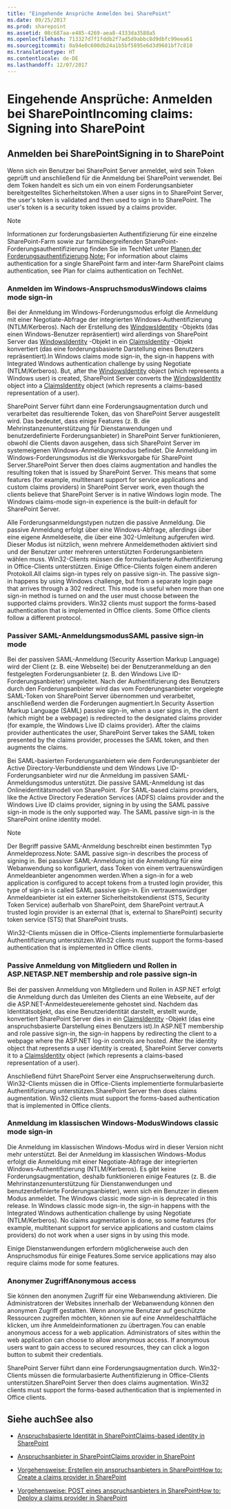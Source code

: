 ```yaml
---
title: "Eingehende Ansprüche Anmelden bei SharePoint"
ms.date: 09/25/2017
ms.prod: sharepoint
ms.assetid: 08c687aa-e485-4269-aea8-4333da3588a5
ms.openlocfilehash: 713327d7f1fddb2f7ad5d9abbc8d9dbfc99eea61
ms.sourcegitcommit: 0a94e0c600db24a1b5bf5895e6d3d9681bf7c810
ms.translationtype: HT
ms.contentlocale: de-DE
ms.lasthandoff: 12/07/2017
---
```

# <a name="incoming-claims-signing-into-sharepoint"></a><span data-ttu-id="ad1d1-102">Eingehende Ansprüche: Anmelden bei SharePoint</span><span class="sxs-lookup"><span data-stu-id="ad1d1-102">Incoming claims: Signing into SharePoint</span></span>

## <a name="signing-in-to-sharepoint"></a><span data-ttu-id="ad1d1-103">Anmelden bei SharePoint</span><span class="sxs-lookup"><span data-stu-id="ad1d1-103">Signing in to SharePoint</span></span>

<span data-ttu-id="ad1d1-p101">Wenn sich ein Benutzer bei SharePoint Server anmeldet, wird sein Token geprüft und anschließend für die Anmeldung bei SharePoint verwendet. Bei dem Token handelt es sich um ein von einem Forderungsanbieter bereitgestelltes Sicherheitstoken.</span><span class="sxs-lookup"><span data-stu-id="ad1d1-p101">When a user signs in to SharePoint Server, the user's token is validated and then used to sign in to SharePoint. The user's token is a security token issued by a claims provider.</span></span>
  
> [!NOTE]
> <span data-ttu-id="ad1d1-106">Informationen zur forderungsbasierten Authentifizierung für eine einzelne SharePoint-Farm sowie zur farmübergreifenden SharePoint-Forderungsauthentifizierung finden Sie im TechNet unter [Planen der Forderungsauthentifizierung]((http://technet.microsoft.com/de-DE/library/cc262350.aspx)).</span><span class="sxs-lookup"><span data-stu-id="ad1d1-106">[Note:]((http://technet.microsoft.com/de-DE/library/cc262350.aspx)) For information about claims authentication for a single SharePoint farm and inter-farm SharePoint claims authentication, see  Plan for claims authentication on TechNet.</span></span>
  
    
    


### <a name="windows-claims-mode-sign-in"></a><span data-ttu-id="ad1d1-107">Anmelden im Windows-Anspruchsmodus</span><span class="sxs-lookup"><span data-stu-id="ad1d1-107">Windows claims mode sign-in</span></span>

<span data-ttu-id="ad1d1-p102">Bei der Anmeldung im Windows-Forderungsmodus erfolgt die Anmeldung mit einer Negotiate-Abfrage der integrierten Windows-Authentifizierung (NTLM/Kerberos). Nach der Erstellung des  [WindowsIdentity]((https://msdn.microsoft.com/library/System.Security.Principal.WindowsIdentity.aspx)) -Objekts (das einen Windows-Benutzer repräsentiert) wird allerdings von SharePoint Server das [WindowsIdentity]((https://msdn.microsoft.com/library/System.Security.Principal.WindowsIdentity.aspx)) -Objekt in ein [ClaimsIdentity]((https://msdn.microsoft.com/library/Microsoft.IdentityModel.Claims.ClaimsIdentity.aspx)) -Objekt konvertiert (das eine forderungsbasierte Darstellung eines Benutzers repräsentiert).</span><span class="sxs-lookup"><span data-stu-id="ad1d1-p102">In Windows claims mode sign-in, the sign-in happens with Integrated Windows authentication challenge by using Negotiate (NTLM/Kerberos). But, after the  [WindowsIdentity]((https://msdn.microsoft.com/library/System.Security.Principal.WindowsIdentity.aspx)) object (which represents a Windows user) is created, SharePoint Server converts the [WindowsIdentity]((https://msdn.microsoft.com/library/System.Security.Principal.WindowsIdentity.aspx)) object into a [ClaimsIdentity]((https://msdn.microsoft.com/library/Microsoft.IdentityModel.Claims.ClaimsIdentity.aspx)) object (which represents a claims-based representation of a user).</span></span>
  
    
    
<span data-ttu-id="ad1d1-p103">SharePoint Server führt dann eine Forderungsaugmentation durch und verarbeitet das resultierende Token, das von SharePoint Server ausgestellt wird. Das bedeutet, dass einige Features (z. B. die Mehrinstanzenunterstützung für Dienstanwendungen und benutzerdefinierte Forderungsanbieter) in SharePoint Server funktionieren, obwohl die Clients davon ausgehen, dass sich SharePoint Server im systemeigenen Windows-Anmeldungsmodus befindet. Die Anmeldung im Windows-Forderungsmodus ist die Werksvorgabe für SharePoint Server.</span><span class="sxs-lookup"><span data-stu-id="ad1d1-p103">SharePoint Server then does claims augmentation and handles the resulting token that is issued by SharePoint Server. This means that some features (for example, multitenant support for service applications and custom claims providers) in SharePoint Server work, even though the clients believe that SharePoint Server is in native Windows login mode. The Windows claims-mode sign-in experience is the built-in default for SharePoint Server.</span></span> 
  
    
    
<span data-ttu-id="ad1d1-p104">Alle Forderungsanmeldungstypen nutzen die passive Anmeldung. Die passive Anmeldung erfolgt über eine Windows-Abfrage, allerdings über eine eigene Anmeldeseite, die über eine 302-Umleitung aufgerufen wird. Dieser Modus ist nützlich, wenn mehrere Anmeldemethoden aktiviert sind und der Benutzer unter mehreren unterstützten Forderungsanbietern wählen muss. Win32-Clients müssen die formularbasierte Authentifizierung in Office-Clients unterstützen. Einige Office-Clients folgen einem anderen Protokoll.</span><span class="sxs-lookup"><span data-stu-id="ad1d1-p104">All claims sign-in types rely on passive sign-in. The passive sign-in happens by using Windows challenge, but from a separate login page that arrives through a 302 redirect. This mode is useful when more than one sign-in method is turned on and the user must choose between the supported claims providers. Win32 clients must support the forms-based authentication that is implemented in Office clients. Some Office clients follow a different protocol.</span></span>
  
    
    

### <a name="saml-passive-sign-in-mode"></a><span data-ttu-id="ad1d1-118">Passiver SAML-Anmeldungsmodus</span><span class="sxs-lookup"><span data-stu-id="ad1d1-118">SAML passive sign-in mode</span></span>

<span data-ttu-id="ad1d1-p105">Bei der passiven SAML-Anmeldung (Security Assertion Markup Language) wird der Client (z. B. eine Webseite) bei der Benutzeranmeldung an den festgelegten Forderungsanbieter (z. B. den Windows Live ID-Forderungsanbieter) umgeleitet. Nach der Authentifizierung des Benutzers durch den Forderungsanbieter wird das vom Forderungsanbieter vorgelegte SAML-Token von SharePoint Server übernommen und verarbeitet, anschließend werden die Forderungen augmentiert.</span><span class="sxs-lookup"><span data-stu-id="ad1d1-p105">In Security Assertion Markup Language (SAML) passive sign-in, when a user signs in, the client (which might be a webpage) is redirected to the designated claims provider (for example, the Windows Live ID claims provider). After the claims provider authenticates the user, SharePoint Server takes the SAML token presented by the claims provider, processes the SAML token, and then augments the claims.</span></span>
  
    
    
<span data-ttu-id="ad1d1-p106">Bei SAML-basierten Forderungsanbietern wie dem Forderungsanbieter der Active Directory-Verbunddienste und dem Windows Live ID-Forderungsanbieter wird nur die Anmeldung im passiven SAML-Anmeldungsmodus unterstützt. Die passive SAML-Anmeldung ist das Onlineidentitätsmodell von SharePoint.  </span><span class="sxs-lookup"><span data-stu-id="ad1d1-p106">For SAML-based claims providers, like the Active Directory Federation Services (ADFS) claims provider and the Windows Live ID claims provider, signing in by using the SAML passive sign-in mode is the only supported way. The SAML passive sign-in is the SharePoint online identity model.</span></span>
  
> [!NOTE]
> <span data-ttu-id="ad1d1-123">Der Begriff passive SAML-Anmeldung beschreibt einen bestimmten Typ Anmeldeprozess.</span><span class="sxs-lookup"><span data-stu-id="ad1d1-123">Note: SAML passive sign-in describes the process of signing in.</span></span> <span data-ttu-id="ad1d1-124">Bei passiver SAML-Anmeldung ist die Anmeldung für eine Webanwendung so konfiguriert, dass Token von einem vertrauenswürdigen Anmeldeanbieter angenommen werden.</span><span class="sxs-lookup"><span data-stu-id="ad1d1-124">When a sign-in for a web application is configured to accept tokens from a trusted login provider, this type of sign-in is called SAML passive sign-in.</span></span> <span data-ttu-id="ad1d1-125">Ein vertrauenswürdiger Anmeldeanbieter ist ein externer Sicherheitstokendienst (STS, Security Token Service) außerhalb von SharePoint, dem SharePoint vertraut.</span><span class="sxs-lookup"><span data-stu-id="ad1d1-125">A trusted login provider is an external (that is, external to SharePoint) security token service (STS) that SharePoint trusts.</span></span> 
  
    
    

<span data-ttu-id="ad1d1-126">Win32-Clients müssen die in Office-Clients implementierte formularbasierte Authentifizierung unterstützen.</span><span class="sxs-lookup"><span data-stu-id="ad1d1-126">Win32 clients must support the forms-based authentication that is implemented in Office clients.</span></span>
  
    
    

### <a name="aspnet-membership-and-role-passive-sign-in"></a><span data-ttu-id="ad1d1-127">Passive Anmeldung von Mitgliedern und Rollen in ASP.NET</span><span class="sxs-lookup"><span data-stu-id="ad1d1-127">ASP.NET membership and role passive sign-in</span></span>

<span data-ttu-id="ad1d1-p108">Bei der passiven Anmeldung von Mitgliedern und Rollen in ASP.NET erfolgt die Anmeldung durch das Umleiten des Clients an eine Webseite, auf der die ASP.NET-Anmeldesteuerelemente gehostet sind. Nachdem das Identitätsobjekt, das eine Benutzeridentität darstellt, erstellt wurde, konvertiert SharePoint Server dies in ein  [ClaimsIdentity]((https://msdn.microsoft.com/library/Microsoft.IdentityModel.Claims.ClaimsIdentity.aspx)) -Objekt (das eine anspruchsbasierte Darstellung eines Benutzers ist).</span><span class="sxs-lookup"><span data-stu-id="ad1d1-p108">In ASP.NET membership and role passive sign-in, the sign-in happens by redirecting the client to a webpage where the ASP.NET log-in controls are hosted. After the identity object that represents a user identity is created, SharePoint Server converts it to a  [ClaimsIdentity]((https://msdn.microsoft.com/library/Microsoft.IdentityModel.Claims.ClaimsIdentity.aspx)) object (which represents a claims-based representation of a user).</span></span>
  
    
    
<span data-ttu-id="ad1d1-p109">Anschließend führt SharePoint Server eine Anspruchserweiterung durch. Win32-Clients müssen die in Office-Clients implementierte formularbasierte Authentifizierung unterstützen.</span><span class="sxs-lookup"><span data-stu-id="ad1d1-p109">SharePoint Server then does claims augmentation. Win32 clients must support the forms-based authentication that is implemented in Office clients.</span></span>
  
    
    

### <a name="windows-classic-mode-sign-in"></a><span data-ttu-id="ad1d1-132">Anmeldung im klassischen Windows-Modus</span><span class="sxs-lookup"><span data-stu-id="ad1d1-132">Windows classic mode sign-in</span></span>

<span data-ttu-id="ad1d1-p110">Die Anmeldung im klassischen Windows-Modus wird in dieser Version nicht mehr unterstützt. Bei der Anmeldung im klassischen Windows-Modus erfolgt die Anmeldung mit einer Negotiate-Abfrage der integrierten Windows-Authentifizierung (NTLM/Kerberos). Es gibt keine Forderungsaugmentation, deshalb funktionieren einige Features (z. B. die Mehrinstanzenunterstützung für Dienstanwendungen und benutzerdefinierte Forderungsanbieter), wenn sich ein Benutzer in diesem Modus anmeldet. </span><span class="sxs-lookup"><span data-stu-id="ad1d1-p110">The Windows classic mode sign-in is deprecated in this release. In Windows classic mode sign-in, the sign-in happens with the Integrated Windows authentication challenge by using Negotiate (NTLM/Kerberos). No claims augmentation is done, so some features (for example, multitenant support for service applications and custom claims providers) do not work when a user signs in by using this mode.</span></span>
  
    
    
<span data-ttu-id="ad1d1-136">Einige Dienstanwendungen erfordern möglicherweise auch den Anspruchsmodus für einige Features.</span><span class="sxs-lookup"><span data-stu-id="ad1d1-136">Some service applications may also require claims mode for some features.</span></span> 
  
    
    

### <a name="anonymous-access"></a><span data-ttu-id="ad1d1-137">Anonymer Zugriff</span><span class="sxs-lookup"><span data-stu-id="ad1d1-137">Anonymous access</span></span>

<span data-ttu-id="ad1d1-p111">Sie können den anonymen Zugriff für eine Webanwendung aktivieren. Die Administratoren der Websites innerhalb der Webanwendung können den anonymen Zugriff gestatten. Wenn anonyme Benutzer auf geschützte Ressourcen zugreifen möchten, können sie auf eine Anmeldeschaltfläche klicken, um ihre Anmeldeinformationen zu übertragen.</span><span class="sxs-lookup"><span data-stu-id="ad1d1-p111">You can enable anonymous access for a web application. Administrators of sites within the web application can choose to allow anonymous access. If anonymous users want to gain access to secured resources, they can click a logon button to submit their credentials.</span></span> 
  
    
    
<span data-ttu-id="ad1d1-p112">SharePoint Server führt dann eine Forderungsaugmentation durch. Win32-Clients müssen die formularbasierte Authentifizierung in Office-Clients unterstützen.</span><span class="sxs-lookup"><span data-stu-id="ad1d1-p112">SharePoint Server then does claims augmentation. Win32 clients must support the forms-based authentication that is implemented in Office clients.</span></span>
  
    
    

## <a name="see-also"></a><span data-ttu-id="ad1d1-143">Siehe auch</span><span class="sxs-lookup"><span data-stu-id="ad1d1-143">See also</span></span>
<span data-ttu-id="ad1d1-144"><a name="bk_addresources"> </a></span><span class="sxs-lookup"><span data-stu-id="ad1d1-144"><a name="bk_addresources"> </a></span></span>


-  [<span data-ttu-id="ad1d1-145">Anspruchsbasierte Identität in SharePoint</span><span class="sxs-lookup"><span data-stu-id="ad1d1-145">Claims-based identity in SharePoint</span></span>](claims-based-identity-in-sharepoint.md)
    
  
-  [<span data-ttu-id="ad1d1-146">Anspruchsanbieter in SharePoint</span><span class="sxs-lookup"><span data-stu-id="ad1d1-146">Claims provider in SharePoint</span></span>](claims-provider-in-sharepoint.md)
    
  
-  [<span data-ttu-id="ad1d1-147">Vorgehensweise: Erstellen ein anspruchsanbieters in SharePoint</span><span class="sxs-lookup"><span data-stu-id="ad1d1-147">How to: Create a claims provider in SharePoint</span></span>](how-to-create-a-claims-provider-in-sharepoint.md)
    
  
-  [<span data-ttu-id="ad1d1-148">Vorgehensweise: POST eines anspruchsanbieters in SharePoint</span><span class="sxs-lookup"><span data-stu-id="ad1d1-148">How to: Deploy a claims provider in SharePoint</span></span>](how-to-deploy-a-claims-provider-in-sharepoint.md)
    
  

